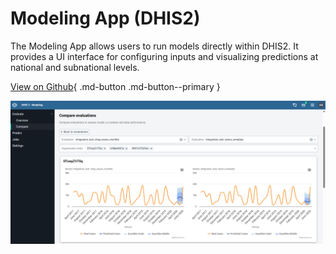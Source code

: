 # Modeling App (DHIS2)

The Modeling App allows users to run models directly within DHIS2. It provides a UI interface for configuring inputs and visualizing predictions at national and subnational levels.

[View on Github](https://github.com/dhis2-chap/chap-frontend-monorepo){ .md-button .md-button--primary } 

![](../assets/images/modeling-app.png)